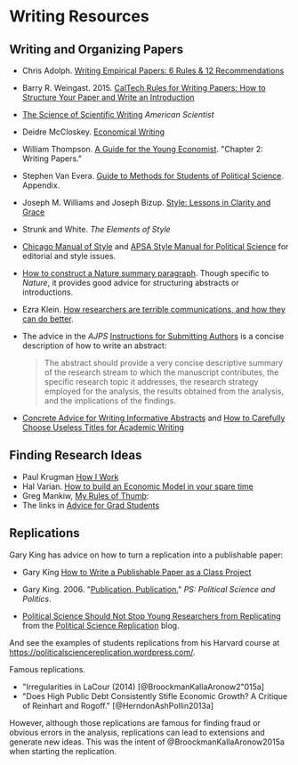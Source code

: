 
# Writing Resources

## Writing and Organizing Papers

-   Chris Adolph. [Writing Empirical Papers: 6 Rules & 12 Recommendations](http://faculty.washington.edu/cadolph/503/papers.pdf)

-   Barry R. Weingast. 2015. [CalTech Rules for Writing Papers: How to Structure Your Paper and Write an Introduction](https://web.stanford.edu/group/mcnollgast/cgi-bin/wordpress/wp-content/uploads/2013/10/CALTECH.RUL_..pdf)

-   [The Science of Scientific Writing](http://www.americanscientist.org/issues/id.877,y.0,no.,content.true,page.1,css.print/issue.aspx) *American Scientist*

-   Deidre McCloskey. [Economical Writing](http://www.amazon.com/Economical-Writing-Deirdre-McCloskey/dp/1577660633/)

-   William Thompson. [A Guide for the Young Economist](http://www.amazon.com/Guide-Young-Economist-MIT-Press/dp/026251589X). "Chapter 2: Writing Papers."

-   Stephen Van Evera. [Guide to Methods for Students of Political Science](http://www.amazon.com/Guide-Methods-Students-Political-Science/dp/080148457X). Appendix.

-   Joseph M. Williams and Joseph Bizup. [Style: Lessons in Clarity and Grace](http://www.amazon.com/dp/0321898680/)

-   Strunk and White. *The Elements of Style*

-   [Chicago Manual of Style](http://www.chicagomanualofstyle.org/) and [APSA Style Manual for Political Science](http://www.apsanet.org/Portals/54/APSA%20Files/publications/APSAStyleManual2006.pdf) for editorial and style issues.

-   [How to construct a Nature summary paragraph](http://www.nature.com/nature/authors/gta/Letter_bold_para.doc). Though specific to *Nature*, it provides good advice for structuring abstracts or introductions.

-   Ezra Klein. [How researchers are terrible communications, and how they can do better](http://chrisblattman.com/2015/11/05/ezra-klein-how-researchers-are-terrible-communicators-and-how-they-can-do-better/).

-   The advice in the *AJPS* [Instructions for Submitting Authors](http://ajps.org/guidelines-for-manuscripts/) is a concise description of how to write an abstract:

    > The abstract should provide a very concise descriptive summary of the research stream to which the manuscript contributes, the specific research
    > topic it addresses, the research strategy employed for the analysis, the results obtained from the analysis, and the implications of the findings.

-   [Concrete Advice for Writing Informative Abstracts](http://connection.sagepub.com/blog/sage-connection/2014/05/15/concrete-advice-for-writing-informative-abstracts/) and [How to Carefully Choose Useless Titles for Academic Writing](http://www.socialsciencespace.com/2014/03/how-to-carefully-choose-useless-titles-for-academic-writing/)

## Finding Research Ideas

-   Paul Krugman [How I Work](http://web.mit.edu/krugman/www/howiwork.html)
-   Hal Varian. [How to build an Economic Model in your spare time](http://people.ischool.berkeley.edu/~hal/Papers/how.pdf)
-   Greg Mankiw, [My Rules of Thumb](http://faculty.som.yale.edu/jameschoi/mankiw_tips.pdf):
-   The links in [Advice for Grad Students](http://gregmankiw.blogspot.com/2006/05/advice-for-grad-students.html)

## Replications

Gary King has advice on how to turn a replication into a publishable paper:

-   Gary King [How to Write a Publishable Paper as a Class Project](http://gking.harvard.edu/papers)

-   Gary King. 2006. "[Publication, Publication.](http://gking.harvard.edu/files/abs/paperspub-abs.shtml)" *PS: Political Science and Politics*.

-   [Political Science Should Not Stop Young Researchers from Replicating](https://politicalsciencereplication.wordpress.com/2015/06/15/political-science-should-not-stop-young-researchers-from-replicating/)
    from the [Political Science Replication](https://politicalsciencereplication.wordpress.com) blog.

And see the examples of students replications from his Harvard course at <https://politicalsciencereplication.wordpress.com/>.

Famous replications.

-   "Irregularities in LaCour (2014) [@BroockmanKallaAronow2"015a]
-   "Does High Public Debt Consistently Stifle Economic Growth? A Critique of Reinhart and Rogoff." [@HerndonAshPollin2013a]

However, although those replications are famous for finding fraud or obvious
errors in the analysis, replications can lead to extensions and generate new
ideas. This was the intent of @BroockmanKallaAronow2015a when starting the
replication.
